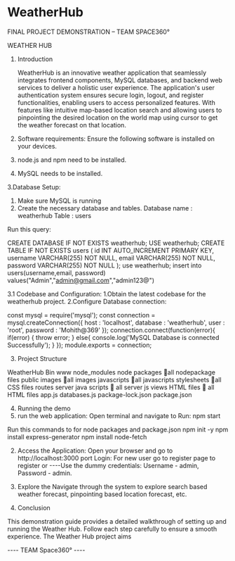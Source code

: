 # WeatherHub
FINAL PROJECT DEMONSTRATION – TEAM SPACE360°

WEATHER HUB 
1. Introduction

	WeatherHub is an innovative weather application that seamlessly integrates frontend components, MySQL databases, and backend web services to deliver a holistic user experience. The application's user authentication system ensures secure login, logout, and register functionalities, enabling users to access personalized features. With features like intuitive map-based location search and allowing users to pinpointing the desired location on the world map using cursor to get the weather forecast on that location.

2. Software requirements:
Ensure the following software is installed on your devices.
1. node.js and npm need to be installed.
2. MySQL needs to be installed.

3.Database Setup:
1. Make sure MySQL is running
2. Create the necessary database and tables.
    Database name	: 	weatherhub
    Table		: 	users

Run this query:

CREATE DATABASE IF NOT EXISTS weatherhub;
USE weatherhub;
CREATE TABLE IF NOT EXISTS users (
  id INT AUTO_INCREMENT PRIMARY KEY,
  username VARCHAR(255) NOT NULL,
  email VARCHAR(255) NOT NULL,
  password VARCHAR(255) NOT NULL
);
use weatherhub;
insert into users(username,email, password) values("Admin","admin@gmail.com","admin123@")

3.1 Codebase and Configuration:
1.Obtain the latest codebase for the weatherhub project.
2.Configure Database connection:

const mysql = require('mysql');
const connection = mysql.createConnection({
    host : 'localhost',
    database : 'weatherhub',
    user : 'root',
    password : 'Mohith@369'
});
connection.connect(function(error){
    if(error) {
        throw error;
    }
    else{
        console.log('MySQL Database is connected Successfully');
    }
});
module.exports = connection;
 
3. Project Structure

WeatherHub
	Bin
	www
	node_modules
	node packages 		all nodepackage files
	public
	images 			all images
	javascripts 		all javascripts
	stylesheets 		all CSS files
	routes
	server java scripts 	 all server js
	views
	HTML files 		 all HTML files
	app.js
	databases.js
	package-lock.json
	package.json
		

4. Running the demo
1. run the web application:
Open terminal and navigate to      Run: npm start

Run this commands to for node packages and package.json
	npm init -y
	npm install  express-generator
	npm install node-fetch

2. Access the Application:
Open your browser and go to http://localhost:3000 port
Login:
For new user go to register page to register or 
----Use the dummy credentials: Username - admin, Password - admin.

4. Explore the
Navigate through the system to explore search based weather forecast, pinpointing based location forecast, etc.

5. Conclusion

This demonstration guide provides a detailed walkthrough of setting up and running the Weather Hub. Follow each step carefully to ensure a smooth experience. The Weather Hub project aims



---- TEAM Space360° ----
